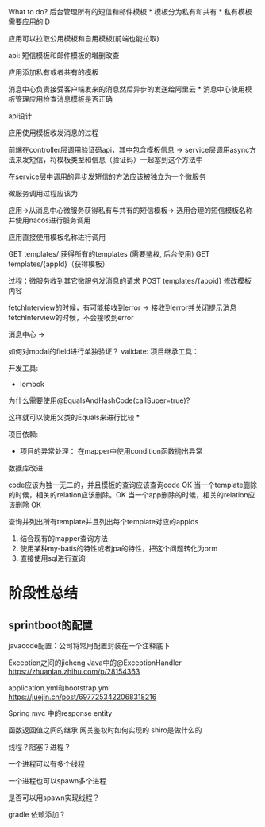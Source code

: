 What to do?
后台管理所有的短信和邮件模板
    * 模板分为私有和共有
        * 私有模板需要应用的ID

应用可以拉取公用模板和自用模板(前端也能拉取)

api: 短信模板和邮件模板的增删改查

应用添加私有或者共有的模板

消息中心负责接受客户端发来的消息然后异步的发送给阿里云
    * 消息中心使用模板管理应用检查消息模板是否正确

api设计


应用使用模板收发消息的过程

前端在controller层调用验证码api，其中包含模板信息 -> service层调用async方法来发短信，将模板类型和信息（验证码）一起塞到这个方法中

在service层中调用的异步发短信的方法应该被独立为一个微服务

微服务调用过程应该为

应用->从消息中心微服务获得私有与共有的短信模板-> 选用合理的短信模板名称并使用nacos进行服务调用

应用直接使用模板名称进行调用



GET templates/ 获得所有的templates (需要鉴权, 后台使用)
GET templates/{appId}（获得模板）



过程：微服务收到其它微服务发消息的请求
POST templates/{appid} 修改模板内容


fetchInterview的时候，有可能接收到error -> 接收到error并关闭提示消息
fetchInterview的时候，不会接收到error


消息中心 -> 


如何对modal的field进行单独验证？
validate: 
项目继承工具：

开发工具: 
* lombok

为什么需要使用@EqualsAndHashCode(callSuper=true)?

这样就可以使用父类的Equals来进行比较
* 


项目依赖:

* 项目的异常处理：
在mapper中使用condition函数抛出异常


数据库改进

code应该为独一无二的，并且模板的查询应该查询code OK
当一个template删除的时候，相关的relation应该删除。OK
当一个app删除的时候，相关的relation应该删除 OK

查询并列出所有template并且列出每个template对应的appIds

1. 结合现有的mapper查询方法
2. 使用某种my-batis的特性或者jpa的特性，把这个问题转化为orm
3. 直接使用sql进行查询


# 阶段性总结

## sprintboot的配置

javacode配置：公司将常用配置封装在一个注释底下

Exception之间的jicheng
Java中的@ExceptionHandler
https://zhuanlan.zhihu.com/p/28154363

application.yml和bootstrap.yml
https://juejin.cn/post/6977253422068318216

Spring mvc 中的response entity


函数返回值之间的继承
网关鉴权时如何实现的
shiro是做什么的

线程？阻塞？进程？

一个进程可以有多个线程

一个进程也可以spawn多个进程

是否可以用spawn实现线程？

gradle 依赖添加？